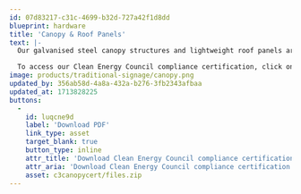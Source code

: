```yaml
---
id: 07d83217-c31c-4699-b32d-727a42f1d8dd
blueprint: hardware
title: 'Canopy & Roof Panels'
text: |-
  Our galvanised steel canopy structures and lightweight roof panels are UV-protected and weather-resistant, providing optimal coverage to customers as they visit the drive thru.

  To access our Clean Energy Council compliance certification, click on the 'Download PDF' button below.
image: products/traditional-signage/canopy.png
updated_by: 356ab58d-4a8a-432a-b276-3fb2343afbaa
updated_at: 1713828225
buttons:
  -
    id: luqcne9d
    label: 'Download PDF'
    link_type: asset
    target_blank: true
    button_type: inline
    attr_title: 'Download Clean Energy Council compliance certification'
    attr_aria: 'Download Clean Energy Council compliance certification'
    asset: c3canopycert/files.zip
---
```

